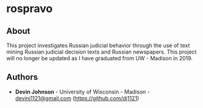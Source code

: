 # rospravo

## About
This project investigates Russian judicial behavior through the use of text mining Russian judicial decision texts and Russian newspapers. This project will no longer be updated as I have graduated from UW - Madison in 2019.

## Authors

* **Devin Johnson** - University of Wisconsin - Madison - devinj1121@gmail.com (https://github.com/dj1121)

